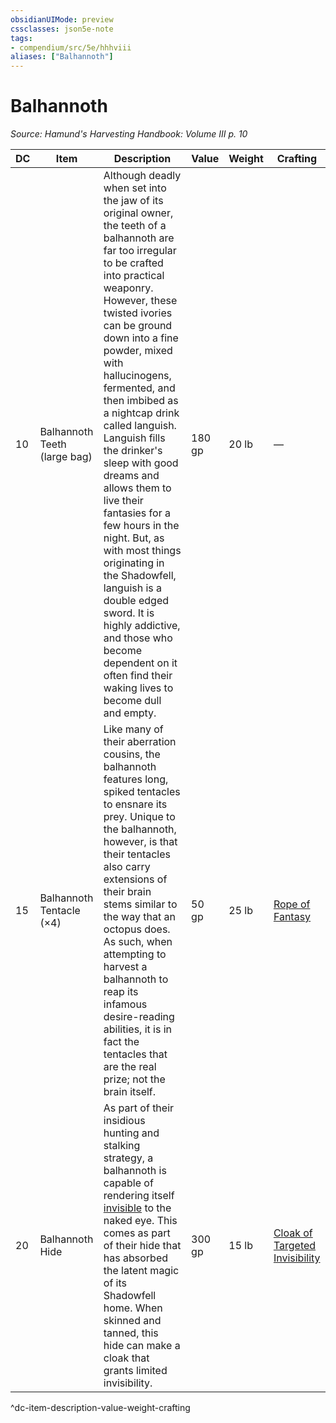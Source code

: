 ```yaml
---
obsidianUIMode: preview
cssclasses: json5e-note
tags:
- compendium/src/5e/hhhviii
aliases: ["Balhannoth"]
---
```

# Balhannoth
*Source: Hamund's Harvesting Handbook: Volume III p. 10* 

| DC | Item | Description | Value | Weight | Crafting |
|----|------|-------------|-------|--------|----------|
| 10 | Balhannoth Teeth (large bag) | Although deadly when set into the jaw of its original owner, the teeth of a balhannoth are far too irregular to be crafted into practical weaponry. However, these twisted ivories can be ground down into a fine powder, mixed with hallucinogens, fermented, and then imbibed as a nightcap drink called languish. Languish fills the drinker's sleep with good dreams and allows them to live their fantasies for a few hours in the night. But, as with most things originating in the Shadowfell, languish is a double edged sword. It is highly addictive, and those who become dependent on it often find their waking lives to become dull and empty. | 180 gp | 20 lb | — |
| 15 | Balhannoth Tentacle (×4) | Like many of their aberration cousins, the balhannoth features long, spiked tentacles to ensnare its prey. Unique to the balhannoth, however, is that their tentacles also carry extensions of their brain stems similar to the way that an octopus does. As such, when attempting to harvest a balhannoth to reap its infamous desire-reading abilities, it is in fact the tentacles that are the real prize; not the brain itself. | 50 gp | 25 lb | [Rope of Fantasy](compendium/items/rope-of-fantasy-hhhviii.md) |
| 20 | Balhannoth Hide | As part of their insidious hunting and stalking strategy, a balhannoth is capable of rendering itself [invisible](/compendium/rules/conditions.md#invisible) to the naked eye. This comes as part of their hide that has absorbed the latent magic of its Shadowfell home. When skinned and tanned, this hide can make a cloak that grants limited invisibility. | 300 gp | 15 lb | [Cloak of Targeted Invisibility](compendium/items/cloak-of-targeted-invisibility-hhhviii.md) |
^dc-item-description-value-weight-crafting
